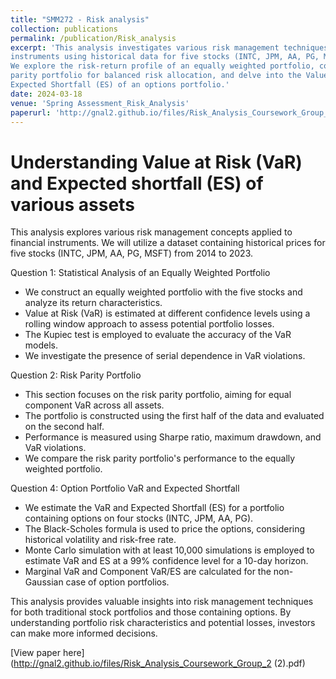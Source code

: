 ```yaml
---
title: "SMM272 - Risk analysis"
collection: publications
permalink: /publication/Risk_analysis
excerpt: 'This analysis investigates various risk management techniques for financial 
instruments using historical data for five stocks (INTC, JPM, AA, PG, MSFT) from 2014 to 2023.
We explore the risk-return profile of an equally weighted portfolio, construct a risk 
parity portfolio for balanced risk allocation, and delve into the Value at Risk (VaR) and 
Expected Shortfall (ES) of an options portfolio.'
date: 2024-03-18
venue: 'Spring Assessment_Risk_Analysis'
paperurl: 'http://gnal2.github.io/files/Risk_Analysis_Coursework_Group_2 (2).pdf'
---
```

Understanding Value at Risk (VaR) and Expected shortfall (ES) of various assets
====

This analysis explores various risk management concepts applied to financial instruments. We will utilize a dataset containing historical prices for five stocks (INTC, JPM, AA, PG, MSFT) from 2014 to 2023.


Question 1: Statistical Analysis of an Equally Weighted Portfolio
* We construct an equally weighted portfolio with the five stocks and analyze its return characteristics.
* Value at Risk (VaR) is estimated at different confidence levels using a rolling window approach to assess potential portfolio losses.
* The Kupiec test is employed to evaluate the accuracy of the VaR models.
* We investigate the presence of serial dependence in VaR violations.

Question 2: Risk Parity Portfolio
* This section focuses on the risk parity portfolio, aiming for equal component VaR across all assets.
* The portfolio is constructed using the first half of the data and evaluated on the second half.
* Performance is measured using Sharpe ratio, maximum drawdown, and VaR violations.
* We compare the risk parity portfolio's performance to the equally weighted portfolio.

Question 4: Option Portfolio VaR and Expected Shortfall
* We estimate the VaR and Expected Shortfall (ES) for a portfolio containing options on four stocks (INTC, JPM, AA, PG).
* The Black-Scholes formula is used to price the options, considering historical volatility and risk-free rate.
* Monte Carlo simulation with at least 10,000 simulations is employed to estimate VaR and ES at a 99% confidence level for a 10-day horizon.
* Marginal VaR and Component VaR/ES are calculated for the non-Gaussian case of option portfolios.

This analysis provides valuable insights into risk management techniques for both traditional stock portfolios and those containing options. By understanding portfolio risk characteristics and potential losses, investors can make more informed decisions.

[View paper here](http://gnal2.github.io/files/Risk_Analysis_Coursework_Group_2 (2).pdf)

